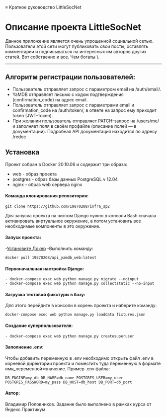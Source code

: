 ≡ Краткое руководство LittleSocNet

# Описание проекта LittleSocNet

Данное приложение является очень упрощенной социальной сетью. Пользователи этой сети могут публиковать свои посты, оставлять комментарии и подписываться на интересных им авторов других статей. Вот собственно и все. 
Чем богаты ). 
***

## Алгоритм регистрации пользователей:
- Пользователь отправляет запрос с параметром email на /auth/email/.
- YaMDB отправляет письмо с кодом подтверждения (confirmation_code) на адрес email.
- Пользователь отправляет запрос с параметрами email и confirmation_code на /auth/token/, в ответе на запрос ему приходит token (JWT-токен).
- При желании пользователь отправляет PATCH-запрос на /users/me/ и заполняет поля в своём профайле (описание полей — в документации). Подробная API документация находится по адресу /redoc

## Установка
Проект собран в Docker 20.10.06 и содержит три образа:
- web - образ проекта
- postgres - образ базы данных PostgreSQL v 12.04
- nginx - образ web сервера nginx

#### Команда клонирования репозитория:
    git clone https://github.com/19870208/infra_sp2
Для запуска проекта на чистом Django нужно в консоли Bash сначала активировать виртуальное окружение, а потом установить все необходимые компоненты в это окружение.

#### Запуск проекта:
-[Установите Докер](https://code.s3.yandex.net/backend-developer/learning-materials/db.sqlite3.zip)
-Выполнить команду:

    docker pull 19870208/api_yamdb_web:latest

#### Первоначальная настройка Django:
```
- docker-compose exec web python manage.py migrate --noinput
- docker-compose exec web python manage.py collectstatic --no-input
```
#### Загрузка тестовой фикстуры в базу:
Для этого перейдите в консоли в корень проекта и наберите команду:
    
    docker-compose exec web python manage.py loaddata fixtures.json

#### Создание суперпользователя:

    - docker-compose exec web python manage.py createsuperuser
    
#### Заполнение .env:
Чтобы добавить переменную в .env необходимо открыть файл .env в корневой директории проекта и поместить туда переменную в формате имя_переменной=значение. Пример .env файла:

    DB_ENGINE=my_db DB_NAME=db_name POSTGRES_USER=my_user POSTGRES_PASSWORD=my_pass DB_HOST=db_host DB_PORT=db_port

#### Автор:
Владимир Половников. Задание было выполнено в рамках курса от Яндекс.Практикум.